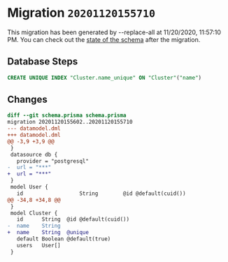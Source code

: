 # Migration `20201120155710`

This migration has been generated by --replace-all at 11/20/2020, 11:57:10 PM.
You can check out the [state of the schema](./schema.prisma) after the migration.

## Database Steps

```sql
CREATE UNIQUE INDEX "Cluster.name_unique" ON "Cluster"("name")
```

## Changes

```diff
diff --git schema.prisma schema.prisma
migration 20201120155602..20201120155710
--- datamodel.dml
+++ datamodel.dml
@@ -3,9 +3,9 @@
 }
 datasource db {
   provider = "postgresql"
-  url = "***"
+  url = "***"
 }
 model User {
   id                  String        @id @default(cuid())
@@ -34,8 +34,8 @@
 }
 model Cluster {
   id      String  @id @default(cuid())
-  name    String
+  name    String  @unique
   default Boolean @default(true)
   users   User[]
 }
```


